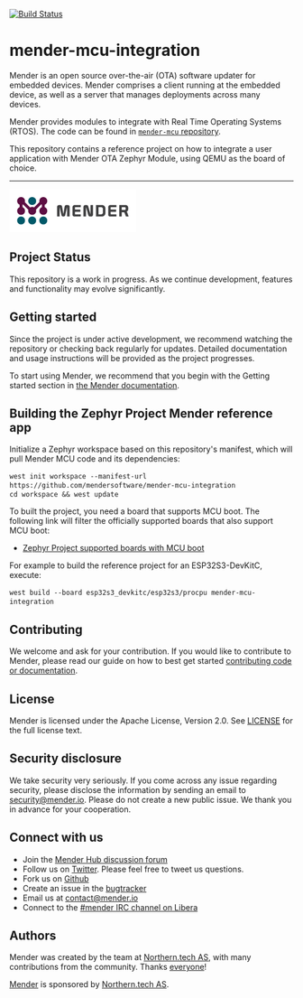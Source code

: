 [![Build Status](https://gitlab.com/Northern.tech/Mender/mender-mcu-integration/badges/next/pipeline.svg)](https://gitlab.com/Northern.tech/Mender/mender-mcu-integration/pipelines)

# mender-mcu-integration

Mender is an open source over-the-air (OTA) software updater for embedded devices. Mender
comprises a client running at the embedded device, as well as a server that manages deployments
across many devices.

Mender provides modules to integrate with Real Time Operating Systems (RTOS). The code can be found
in [`mender-mcu` repository](https://github.com/mendersoftware/mender-mcu/).

This repository contains a reference project on how to integrate a user application with Mender OTA
Zephyr Module, using QEMU as the board of choice.

-------------------------------------------------------------------------------

![Mender logo](https://github.com/mendersoftware/mender/raw/master/mender_logo.png)


## Project Status

This repository is a work in progress. As we continue development, features and functionality may
evolve significantly.


## Getting started

Since the project is under active development, we recommend watching the repository or checking back
regularly for updates. Detailed documentation and usage instructions will be provided as the project
progresses.

To start using Mender, we recommend that you begin with the Getting started
section in [the Mender documentation](https://docs.mender.io/).


## Building the Zephyr Project Mender reference app

Initialize a Zephyr workspace based on this repository's manifest, which will pull Mender MCU code
and its dependencies:

```
west init workspace --manifest-url https://github.com/mendersoftware/mender-mcu-integration
cd workspace && west update
```

To built the project, you need a board that supports MCU boot. The following link will filter
the officially supported boards that also support MCU boot:

* [Zephyr Project supported boards with MCU boot](https://docs.zephyrproject.org/latest/gsearch.html?q=MCUboot&check_keywords=yes&area=default#gsc.tab=0&gsc.q=MCUboot&gsc.ref=more%3Aboards&gsc.sort=)

For example to build the reference project for an ESP32S3-DevKitC, execute:

```
west build --board esp32s3_devkitc/esp32s3/procpu mender-mcu-integration
```


## Contributing

We welcome and ask for your contribution. If you would like to contribute to
Mender, please read our guide on how to best get started
[contributing code or documentation](https://github.com/mendersoftware/mender/blob/master/CONTRIBUTING.md).


## License

Mender is licensed under the Apache License, Version 2.0. See
[LICENSE](https://github.com/mendersoftware/mender-mcu-integration/blob/master/LICENSE)
for the full license text.


## Security disclosure

We take security very seriously. If you come across any issue regarding
security, please disclose the information by sending an email to
[security@mender.io](security@mender.io). Please do not create a new public
issue. We thank you in advance for your cooperation.


## Connect with us

* Join the [Mender Hub discussion forum](https://hub.mender.io)
* Follow us on [Twitter](https://twitter.com/mender_io). Please
  feel free to tweet us questions.
* Fork us on [Github](https://github.com/mendersoftware)
* Create an issue in the [bugtracker](https://northerntech.atlassian.net/projects/MEN)
* Email us at [contact@mender.io](mailto:contact@mender.io)
* Connect to the [#mender IRC channel on Libera](https://web.libera.chat/?#mender)


## Authors

Mender was created by the team at [Northern.tech AS](https://northern.tech),
with many contributions from the community. Thanks
[everyone](https://github.com/mendersoftware/mender/graphs/contributors)!

[Mender](https://mender.io) is sponsored by [Northern.tech AS](https://northern.tech).
